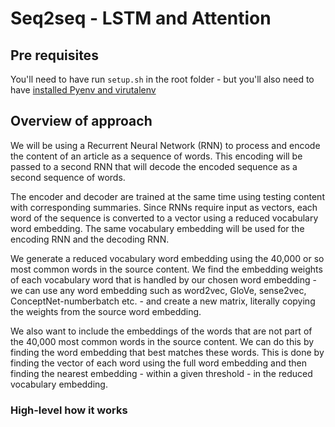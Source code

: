 # Seq2seq - LSTM and Attention

## Pre requisites

You'll need to have run `setup.sh` in the root folder - but you'll also need to have [installed Pyenv and virutalenv](http://www.webpusher.ie/2018/09/19/python-dependency-hell-no/)

## Overview of approach

We will be using a Recurrent Neural Network (RNN) to process and encode the content of an article as a sequence of words. This encoding will be passed to a second RNN that will decode the encoded sequence as a second sequence of words.

The encoder and decoder are trained at the same time using testing content with corresponding summaries. Since RNNs require input as vectors, each word of the sequence is converted to a vector using a reduced vocabulary word embedding. The same vocabulary embedding will be used for the encoding RNN and the decoding RNN.

We generate a reduced vocabulary word embedding using the 40,000 or so most common words in the source content. We find the embedding weights of each vocabulary word that is handled by our chosen word embedding - we can use any word embedding such as word2vec, GloVe, sense2vec, ConceptNet-numberbatch etc. - and create a new matrix, literally copying the weights from the source word embedding.

We also want to include the embeddings of the words that are not part of the 40,000 most common words in the source content. We can do this by finding the word embedding that best matches these words. This is done by finding the vector of each word using the full word embedding and then finding the nearest embedding - within a given threshold - in the reduced vocabulary embedding.

### High-level how it works
